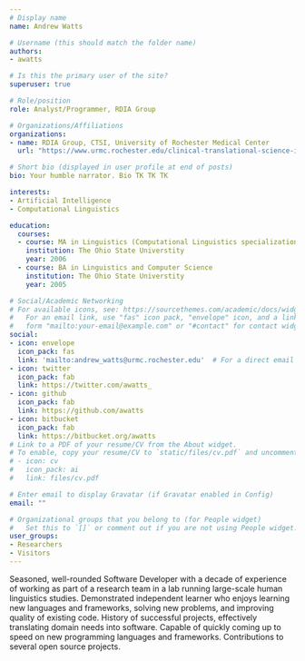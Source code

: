 ```yaml
---
# Display name
name: Andrew Watts

# Username (this should match the folder name)
authors:
- awatts

# Is this the primary user of the site?
superuser: true

# Role/position
role: Analyst/Programmer, RDIA Group

# Organizations/Affiliations
organizations:
- name: RDIA Group, CTSI, University of Rochester Medical Center
  url: "https://www.urmc.rochester.edu/clinical-translational-science-institute/informatics/research-data-integration-analytics.aspx"

# Short bio (displayed in user profile at end of posts)
bio: Your humble narrator. Bio TK TK TK

interests:
- Artificial Intelligence
- Computational Linguistics

education:
  courses:
  - course: MA in Linguistics (Computational Linguistics specialization)
    institution: The Ohio State Universtity
    year: 2006
  - course: BA in Linguistics and Computer Science
    institution: The Ohio State Universtity
    year: 2005

# Social/Academic Networking
# For available icons, see: https://sourcethemes.com/academic/docs/widgets/#icons
#   For an email link, use "fas" icon pack, "envelope" icon, and a link in the
#   form "mailto:your-email@example.com" or "#contact" for contact widget.
social:
- icon: envelope
  icon_pack: fas
  link: 'mailto:andrew_watts@urmc.rochester.edu'  # For a direct email link, use "mailto:test@example.org".
- icon: twitter
  icon_pack: fab
  link: https://twitter.com/awatts_
- icon: github
  icon_pack: fab
  link: https://github.com/awatts
- icon: bitbucket
  icon_pack: fab
  link: https://bitbucket.org/awatts
# Link to a PDF of your resume/CV from the About widget.
# To enable, copy your resume/CV to `static/files/cv.pdf` and uncomment the lines below.
# - icon: cv
#   icon_pack: ai
#   link: files/cv.pdf

# Enter email to display Gravatar (if Gravatar enabled in Config)
email: ""

# Organizational groups that you belong to (for People widget)
#   Set this to `[]` or comment out if you are not using People widget.
user_groups:
- Researchers
- Visitors
---
```


Seasoned, well-rounded Software Developer with a decade of experience of working as part of a research team in a lab running large-scale human linguistics studies. Demonstrated independent learner who enjoys learning new languages and frameworks, solving new problems, and improving quality of existing code. History of successful projects, effectively translating domain needs into software. Capable of quickly coming up to speed on new programming languages and frameworks. Contributions to several open source projects.
